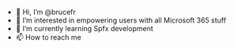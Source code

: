 - 👋 Hi, I’m @brucefr
- 👀 I’m interested in empowering users with all Microsoft 365 stuff
- 🌱 I’m currently learning Spfx development
- 📫 How to reach me 

<!---
brucefr/brucefr is a ✨ special ✨ repository because its `README.md` (this file) appears on your GitHub profile.
You can click the Preview link to take a look at your changes.
--->
